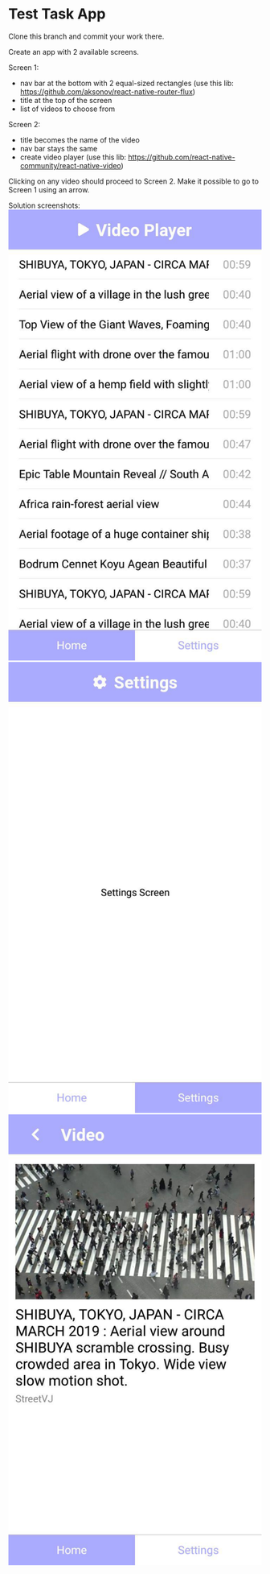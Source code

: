 # Test Task App

Clone this branch and commit your work there.

Create an app with 2 available screens.

Screen 1:

- nav bar at the bottom with 2 equal-sized rectangles (use this lib: https://github.com/aksonov/react-native-router-flux)
- title at the top of the screen
- list of videos to choose from

Screen 2:

- title becomes the name of the video
- nav bar stays the same
- create video player (use this lib: https://github.com/react-native-community/react-native-video)

Clicking on any video should proceed to Screen 2. Make it possible to go to Screen 1 using an arrow.

Solution screenshots:
![Example](./screenshots/photo_2019-12-27_01-58-23.jpg)
![Example](./screenshots/photo_2019-12-27_01-58-44.jpg)
![Example](./screenshots/photo_2019-12-27_01-58-48.jpg)
